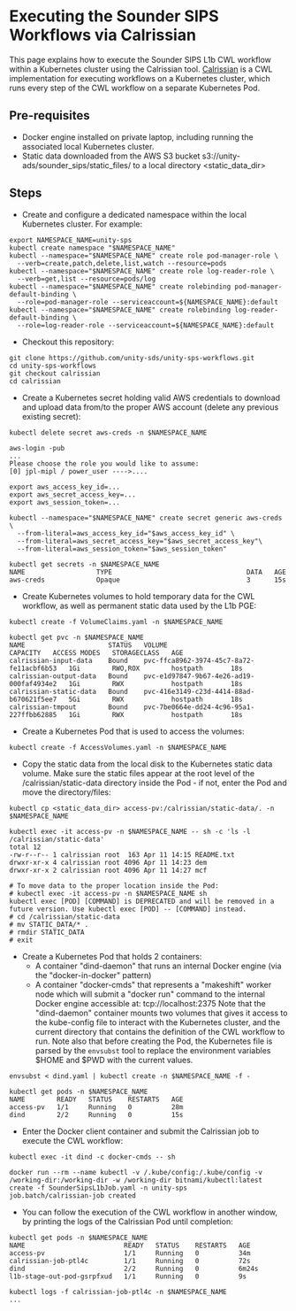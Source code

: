 # Executing the Sounder SIPS Workflows via Calrissian
This page explains how to execute the Sounder SIPS L1b CWL workflow within a Kubernetes cluster using the Calrissian tool.
[Calrissian](https://github.com/Duke-GCB/calrissian) is a CWL implementation for executing workflows on a Kubernetes cluster, which runs every step of the CWL workflow on a separate Kubernetes Pod.

## Pre-requisites
- Docker engine installed on private laptop, including running the associated local Kubernetes cluster.
- Static data downloaded from the AWS S3 bucket s3://unity-ads/sounder_sips/static_files/ to a local directory <static_data_dir>

## Steps

- Create and configure a dedicated namespace within the local Kubernetes cluster. For example:
```
export NAMESPACE_NAME=unity-sps
kubectl create namespace "$NAMESPACE_NAME"
kubectl --namespace="$NAMESPACE_NAME" create role pod-manager-role \
  --verb=create,patch,delete,list,watch --resource=pods
kubectl --namespace="$NAMESPACE_NAME" create role log-reader-role \
  --verb=get,list --resource=pods/log
kubectl --namespace="$NAMESPACE_NAME" create rolebinding pod-manager-default-binding \
  --role=pod-manager-role --serviceaccount=${NAMESPACE_NAME}:default
kubectl --namespace="$NAMESPACE_NAME" create rolebinding log-reader-default-binding \
  --role=log-reader-role --serviceaccount=${NAMESPACE_NAME}:default
```

- Checkout this repository:
```
git clone https://github.com/unity-sds/unity-sps-workflows.git
cd unity-sps-workflows
git checkout calrissian
cd calrissian
```

- Create a Kubernetes secret holding valid AWS credentials to download and upload data from/to the proper AWS account
(delete any previous existing secret):
```
kubectl delete secret aws-creds -n $NAMESPACE_NAME 

aws-login -pub
...
Please choose the role you would like to assume:
[0] jpl-mipl / power_user ---->....

export aws_access_key_id=...
export aws_secret_access_key=...
export aws_session_token=...

kubectl --namespace="$NAMESPACE_NAME" create secret generic aws-creds \
  --from-literal=aws_access_key_id="$aws_access_key_id" \
  --from-literal=aws_secret_access_key="$aws_secret_access_key"\
  --from-literal=aws_session_token="$aws_session_token"

kubectl get secrets -n $NAMESPACE_NAME
NAME                  TYPE                                  DATA   AGE
aws-creds             Opaque                                3      15s
```
- Create Kubernetes volumes to hold temporary data for the CWL workflow, as well as permanent static data used by the L1b PGE:
```
kubectl create -f VolumeClaims.yaml -n $NAMESPACE_NAME 

kubectl get pvc -n $NAMESPACE_NAME 
NAME                     STATUS   VOLUME                                     CAPACITY   ACCESS MODES   STORAGECLASS   AGE
calrissian-input-data    Bound    pvc-ffca8962-3974-45c7-8a72-fe11acbf6b53   1Gi        RWO,ROX        hostpath       18s
calrissian-output-data   Bound    pvc-e1d97847-9b67-4e26-ad19-000faf4934e2   1Gi        RWX            hostpath       18s
calrissian-static-data   Bound    pvc-416e3149-c23d-4414-88ad-b670621f5ee7   5Gi        RWX            hostpath       18s
calrissian-tmpout        Bound    pvc-7be0664e-dd24-4c96-95a1-227ffbb62885   1Gi        RWX            hostpath       18s
```

- Create a Kubernetes Pod that is used to access the volumes:
```
kubectl create -f AccessVolumes.yaml -n $NAMESPACE_NAME
```

- Copy the static data from the local disk to the Kubernetes static data volume. Make sure the static files appear at the root level
of the /calrissian/static-data directory inside the Pod - if not, enter the Pod and move the directory/files:
```
kubectl cp <static_data_dir> access-pv:/calrissian/static-data/. -n $NAMESPACE_NAME

kubectl exec -it access-pv -n $NAMESPACE_NAME -- sh -c 'ls -l /calrissian/static-data' 
total 12
-rw-r--r-- 1 calrissian root  163 Apr 11 14:15 README.txt
drwxr-xr-x 4 calrissian root 4096 Apr 11 14:23 dem
drwxr-xr-x 2 calrissian root 4096 Apr 11 14:27 mcf

# To move data to the proper location inside the Pod:
# kubectl exec -it access-pv -n $NAMESPACE_NAME sh
kubectl exec [POD] [COMMAND] is DEPRECATED and will be removed in a future version. Use kubectl exec [POD] -- [COMMAND] instead.
# cd /calrissian/static-data
# mv STATIC_DATA/* .
# rmdir STATIC_DATA
# exit
```

- Create a Kubernetes Pod that holds 2 containers:
  - A container "dind-daemon" that runs an internal Docker engine (via the "docker-in-docker" pattern)
  - A container "docker-cmds" that represents a "makeshift" worker node which will submit a "docker run" command to the internal Docker engine accessible at: tcp://localhost:2375
  Note that the "dind-daemon" container mounts two volumes that gives it access to the kube-config file to interact with the Kubernetes cluster, and the current directory that contains the definition of the CWL workflow to run.
  Note also that before creating the Pod, the Kubernetes file is parsed by the `envsubst` tool to replace the environment variables $HOME and $PWD with the current values.
```
envsubst < dind.yaml | kubectl create -n $NAMESPACE_NAME -f - 

kubectl get pods -n $NAMESPACE_NAME 
NAME        READY   STATUS    RESTARTS   AGE
access-pv   1/1     Running   0          28m
dind        2/2     Running   0          15s
```

- Enter the Docker client container and submit the Calrissian job to execute the CWL workflow:
```
kubectl exec -it dind -c docker-cmds -- sh

docker run --rm --name kubectl -v /.kube/config:/.kube/config -v /working-dir:/working-dir -w /working-dir bitnami/kubectl:latest create -f SounderSipsL1bJob.yaml -n unity-sps
job.batch/calrissian-job created
```

- You can follow the execution of the CWL workflow in another window, by printing the logs of the Calrissian Pod until completion:
```
kubectl get pods -n $NAMESPACE_NAME                    
NAME                         READY   STATUS    RESTARTS   AGE
access-pv                    1/1     Running   0          34m
calrissian-job-ptl4c         1/1     Running   0          72s
dind                         2/2     Running   0          6m24s
l1b-stage-out-pod-gsrpfxud   1/1     Running   0          9s

kubectl logs -f calrissian-job-ptl4c -n $NAMESPACE_NAME
...

```
